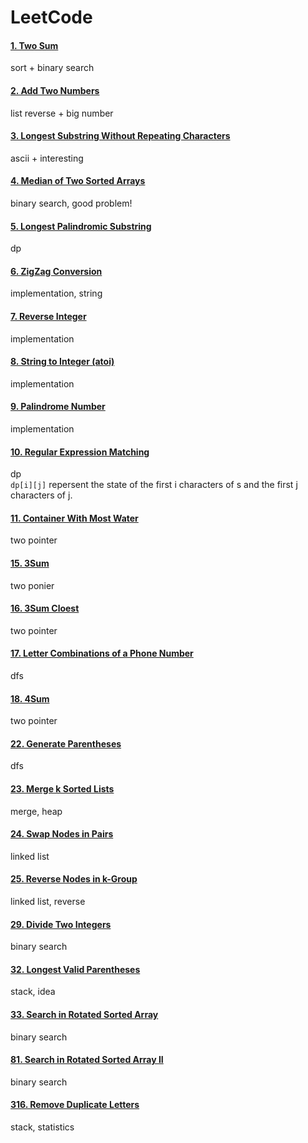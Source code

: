 LeetCode
====

#### [1. Two Sum](https://leetcode.com/problems/two-sum/)  
sort + binary search  


#### [2. Add Two Numbers](https://leetcode.com/problems/add-two-numbers/)  
list reverse + big number


#### [3. Longest Substring Without Repeating Characters](https://leetcode.com/problems/longest-substring-without-repeating-characters/)  
ascii + interesting

#### [4. Median of Two Sorted Arrays](https://leetcode.com/problems/median-of-two-sorted-arrays/)
binary search, good problem!

#### [5. Longest Palindromic Substring](https://leetcode.com/problems/longest-palindromic-substring/)  
dp

#### [6. ZigZag Conversion](https://leetcode.com/problems/zigzag-conversion/)
implementation, string

#### [7. Reverse Integer](https://leetcode.com/problems/reverse-integer/)
implementation

#### [8. String to Integer (atoi)](https://leetcode.com/problems/string-to-integer-atoi/)
implementation

#### [9. Palindrome Number](https://leetcode.com/problems/palindrome-number/)
implementation

#### [10. Regular Expression Matching](https://leetcode.com/problems/regular-expression-matching/)  
dp   
`dp[i][j]` repersent the state of the first i characters of s and the first j characters of j.   

#### [11. Container With Most Water](https://leetcode.com/problems/container-with-most-water/)  
two pointer  

#### [15. 3Sum](https://leetcode.com/problems/3sum/)  
two ponier  

#### [16. 3Sum Cloest](https://leetcode.com/problems/3sum-closest/)  
two pointer  

#### [17. Letter Combinations of a Phone Number](https://leetcode.com/problems/letter-combinations-of-a-phone-number/)  
dfs  

#### [18. 4Sum](https://leetcode.com/problems/4sum/)  
two pointer  

#### [22. Generate Parentheses](https://leetcode.com/problems/generate-parentheses/)  
dfs  

#### [23. Merge k Sorted Lists](https://leetcode.com/problems/merge-k-sorted-lists/)  
merge, heap  

#### [24. Swap Nodes in Pairs](https://leetcode.com/problems/swap-nodes-in-pairs/)  
linked list  

#### [25. Reverse Nodes in k-Group](https://leetcode.com/problems/reverse-nodes-in-k-group/)  
linked list, reverse  

#### [29. Divide Two Integers](https://leetcode.com/problems/divide-two-integers/)  
binary search  

#### [32. Longest Valid Parentheses](https://leetcode.com/problems/longest-valid-parentheses/)  
stack, idea  

#### [33. Search in Rotated Sorted Array](https://leetcode.com/problems/search-in-rotated-sorted-array/)  
binary search    

#### [81. Search in Rotated Sorted Array II](https://leetcode.com/problems/search-in-rotated-sorted-array-ii/)  
binary search  

#### [316. Remove Duplicate Letters](https://leetcode.com/problems/remove-duplicate-letters/)  
stack, statistics  
